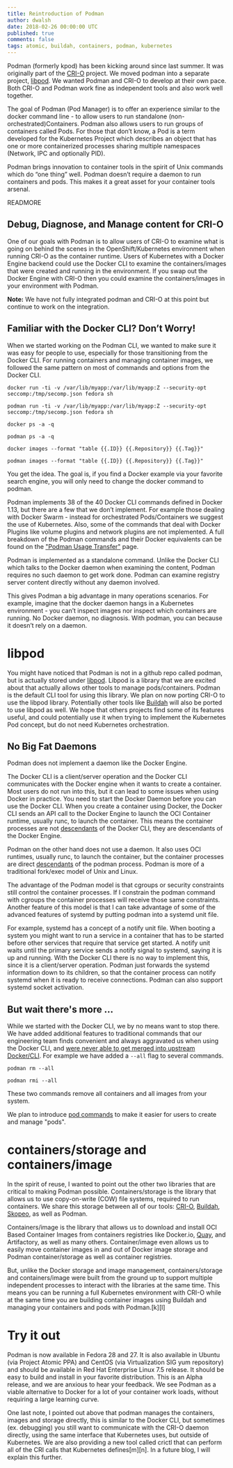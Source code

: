 ```yaml
---
title: Reintroduction of Podman
author: dwalsh
date: 2018-02-26 00:00:00 UTC
published: true
comments: false
tags: atomic, buildah, containers, podman, kubernetes
---
```


Podman (formerly kpod) has been kicking around since last summer.  It was originally part of the [CRI-O](https://github.com/kubernetes-incubator/cri-o&sa=D&ust=1519653090854000&usg=AFQjCNGVeTeYAfYk3RH27hK5ykSNrATy1w) project.  We moved podman into a separate project, [libpod](https://github.com/projectatomic/libpod).  We wanted Podman and CRI-O to develop at their own pace.  Both CRI-O and Podman work fine as independent tools and also work well together.

The goal of Podman (Pod Manager) is to offer an experience similar to the docker command line - to allow users to run standalone (non-orchestrated)Containers.  Podman also allows users to run groups of containers called Pods. For those that don’t know, a Pod is a term developed for the Kubernetes Project which describes an object that has one or more containerized processes sharing multiple namespaces (Network, IPC and optionally PID).

Podman brings innovation to container tools in the spirit of Unix commands which do “one thing” well. Podman doesn’t require a daemon to run containers and pods. This makes it a great asset for your container tools arsenal.

READMORE

## Debug, Diagnose, and Manage content for CRI-O

One of our goals with Podman is to allow users of CRI-O to examine what is going on behind the scenes in the OpenShift/Kubernetes environment when running CRI-O as the container runtime.  Users of Kubernetes with a Docker Engine backend could use the Docker CLI to examine the containers/images that were created and running in the environment.  If you swap out the Docker Engine with CRI-O then you could examine the containers/images in your environment with Podman.

**Note:** We have not fully integrated podman and CRI-O at this point but continue to work on the integration.

## Familiar with the Docker CLI? Don’t Worry!

When we started working on the Podman CLI, we wanted to make sure it was easy for people to use, especially for those transitioning from the Docker CLI.  For running containers and managing container images, we followed the same pattern on most of commands and options from the Docker CLI.

```
docker run -ti -v /var/lib/myapp:/var/lib/myapp:Z --security-opt seccomp:/tmp/secomp.json fedora sh

podman run -ti -v /var/lib/myapp:/var/lib/myapp:Z --security-opt seccomp:/tmp/secomp.json fedora sh

docker ps -a -q

podman ps -a -q

docker images --format "table {{.ID}} {{.Repository}} {{.Tag}}"

podman images --format "table {{.ID}} {{.Repository}} {{.Tag}}"
```

You get the idea.  The goal is, if you find a Docker example via your favorite search engine, you will only need to change the docker command to podman.

Podman implements 38 of the 40 Docker CLI commands defined in Docker 1.13, but there are a few that we don’t implement. For example those dealing with Docker Swarm - instead for orchestrated Pods/Containers we suggest the use of Kubernetes.  Also, some of the commands that deal with Docker Plugins like volume plugins and network plugins are not implemented.   A full breakdown of the Podman commands and their Docker equivalents can be found on the ["Podman Usage Transfer"](https://github.com/projectatomic/libpod/blob/master/transfer.md) page.

Podman is implemented as a standalone command. Unlike the Docker CLI which talks to the Docker daemon when examining the content, Podman requires no such daemon to get work done. Podman can examine registry server content directly without any daemon involved.  

This gives Podman a big advantage in many operations scenarios. For example, imagine that the docker daemon hangs in a Kubernetes environment - you can’t inspect images nor inspect which containers are running.  No Docker daemon, no diagnosis.  With podman, you can because it doesn’t rely on a daemon.  

# libpod

You might have noticed that Podman is not in a github repo called podman, but is actually stored under [libpod](https://github.com/projectatomic/libpod). Libpod is a library that we are excited about that actually allows other tools to manage pods/containers.  Podman is the default CLI tool for using this library.  We plan on now porting CRI-O to use the libpod library.  Potentially other tools like [Buildah](https://github.com/projectatomic/buildah) will also be ported to use libpod as well.  We hope that others projects find some of its features useful, and could potentially use it when trying to implement the Kubernetes Pod concept, but do not need Kubernetes orchestration.

## No Big Fat Daemons

Podman does not implement a daemon like the Docker Engine.  

The Docker CLI is a client/server operation and the Docker CLI communicates with the Docker engine when it wants to create a container.  Most users do not run into this, but it can lead to some issues when using Docker in practice.  You need to start the Docker Daemon before you can use the Docker CLI. When you create a container using Docker, the Docker CLI sends an API call to the Docker Engine to launch the OCI Container runtime, usually runc, to launch the container.  This means the container processes are not [descendants](https://www.thegeekstuff.com/2013/07/linux-process-life-cycle/) of the Docker CLI, they are descendants of the Docker Engine.

Podman on the other hand does not use a daemon.  It also uses OCI runtimes, usually runc, to launch the container, but the container processes are direct [descendants](https://www.thegeekstuff.com/2013/07/linux-process-life-cycle/) of the podman process.  Podman is more of a traditional fork/exec model of Unix and Linux.


The advantage of the Podman model is that cgroups or security constraints still control the container processes.  If I constrain the podman command with cgroups the container processes will receive those same constraints.  Another feature of this model is that I can take advantage of some of the advanced features of systemd by putting podman into a systemd unit file.  


For example, systemd has a concept of a notify unit file.  When booting a system you might want to run a service in a container that has to be started before other services that require that service get started.  A notify unit waits until the primary service sends a notify signal to systemd, saying it is up and running.  With the Docker CLI there is no way to implement this, since it is a client/server operation.  Podman just forwards the systemd information down to its children, so that the container process can notify systemd when it is ready to receive connections.  Podman can also support systemd socket activation.

## But wait there's more ...

While we started with the Docker CLI, we by no means want to stop there.  We have added additional features to traditional commands that our engineering team finds convenient and always aggravated us when using the Docker CLI, and [were never able to get merged into upstream Docker/CLI](https://github.com/moby/moby/issues/1682).  For example we have added a `--all` flag to several commands.

```
podman rm --all

podman rmi --all
```

These two commands remove all containers and all images from your system.  

We plan to introduce [pod commands](https://github.com/projectatomic/libpod/issues/341) to make it easier for users to create and manage "pods".


# containers/storage and containers/image

In the spirit of reuse, I wanted to point out the other two libraries that are critical to making Podman possible. Containers/storage is the library that allows us to use copy-on-write (COW) file systems, required to run containers.  We share this storage between all of our tools: [CRI-O](https://github.com/kubernetes-incubator/cri-o), [Buildah](https://github.com/projectatomic/buildah), [Skopeo](https://github.com/projectatomic/skopeo), as well as Podman.  


Containers/image is the library that allows us to download and install OCI Based Container Images from containers registries like Docker.io, [Quay](https://coreos.com/quay-enterprise/), and Artifactory, as well as many others.  Container/image even allows us to easily move container images in and out of Docker image storage and Podman container/storage as well as container registries.  


But, unlike the Docker storage and image management, containers/storage and containers/image were built from the ground up to support multiple independent processes to interact with the libraries at the same time.  This means you can be running a full Kubernetes environment with CRI-O while at the same time you are building container images using Buildah and managing your containers and pods with Podman.[k][l]


# Try it out

Podman is now available in Fedora 28 and 27.  It is also available in Ubuntu (via Project Atomic PPA) and CentOS (via Virtualization SIG yum repository) and should be available in Red Hat Enterprise Linux 7.5 release.  It should be easy to build and install in your favorite distribution.  This is an Alpha release, and we are anxious to hear your feedback.  We see Podman as a viable alternative to Docker for a lot of your container work loads, without requiring  a large learning curve.


One last note, I pointed out above that podman manages the containers, images and storage directly, this is similar to the Docker CLI, but sometimes (ex. debugging) you still want to communicate with the CRI-O daemon directly, using the same interface that Kubernetes uses, but outside of Kubernetes.   We are also providing a new tool called crictl that can perform all of the CRI calls that Kubernetes defines[m][n]. In a future blog, I will explain this further.
